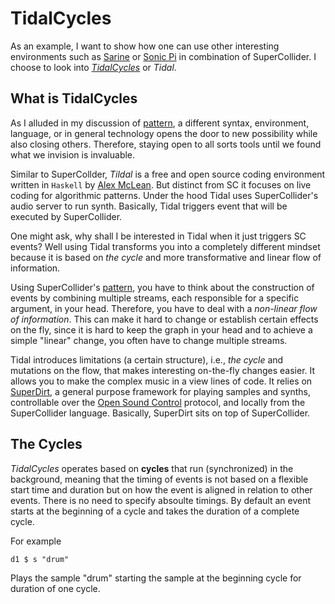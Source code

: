 # TidalCycles

As an example, I want to show how one can use other interesting environments such as [Sarine](https://sardine.raphaelforment.fr/) or [Sonic Pi](https://sonic-pi.net/) in combination of SuperCollider.
I choose to look into [*TidalCycles*](https://tidalcycles.org/) or *Tidal*.

## What is TidalCycles

As I alluded in my discussion of [pattern](sec-playing-pattern), a different syntax, environment, language, or in general technology opens the door to new possibility while also closing others.
Therefore, staying open to all sorts tools until we found what we invision is invaluable.

Similar to SuperCollder, *Tildal* is a free and open source coding environment written in ``Haskell`` by [Alex McLean](https://slab.org/).
But distinct from SC it focuses on live coding for algorithmic patterns.
Under the hood Tidal uses SuperCollider's audio server to run synth.
Basically, Tidal triggers event that will be executed by SuperCollider.

One might ask, why shall I be interested in Tidal when it just triggers SC events?
Well using Tidal transforms you into a completely different mindset because it is based on *the cycle* and more transformative and linear flow of information.

Using SuperCollider's [pattern](sec-playing-pattern), you have to think about the construction of events by combining multiple streams, each responsible for a specific argument, in your head.
Therefore, you have to deal with a *non-linear flow of information*.
This can make it hard to change or establish certain effects on the fly, since it is hard to keep the graph in your head and to achieve a simple "linear" change, you often have to change multiple streams.

Tidal introduces limitations (a certain structure), i.e., *the cycle* and mutations on the flow, that makes interesting on-the-fly changes easier.
It allows you to make the complex music in a view lines of code.
It relies on [SuperDirt](https://github.com/musikinformatik/SuperDirt), a general purpose framework for playing samples and synths, controllable over the [Open Sound Control](sec-osc) protocol, and locally from the SuperCollider language.
Basically, SuperDirt sits on top of SuperCollider.

## The Cycles

*TidalCycles* operates based on **cycles** that run (synchronized) in the background, meaning that the timing of events is not based on a flexible start time and duration but on how the event is aligned in relation to other events.
There is no need to specify absoulte timings.
By default an event starts at the beginning of a cycle and takes the duration of a complete cycle.

For example

```tidal
d1 $ s "drum"
```

Plays the sample "drum" starting the sample at the beginning cycle for duration of one cycle.